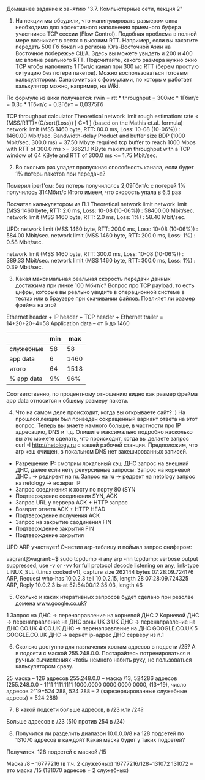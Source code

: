 Домашнее задание к занятию "3.7. Компьютерные сети, лекция 2"
1.	На лекции мы обсудили, что манипулировать размером окна необходимо для эффективного наполнения приемного буфера участников TCP сессии (Flow Control). Подобная проблема в полной мере возникает в сетях с высоким RTT. Например, если вы захотите передать 500 Гб бэкап из региона Юга-Восточной Азии на Восточное побережье США. Здесь вы можете увидеть и 200 и 400 мс вполне реального RTT. Подсчитайте, какого размера нужно окно TCP чтобы наполнить 1 Гбит/с канал при 300 мс RTT (берем простую ситуацию без потери пакетов). Можно воспользоваться готовым калькулятором. Ознакомиться с формулами, по которым работает калькулятор можно, например, на Wiki.

По формуле из вики получается:
rwin = rtt * throughput = 300мс * 1Гбит/с = 0.3с * 1Гбит/с = 0.3Гбит = 0,0375Гб

TCP throughput calculator
Theoretical network limit
rough estimation: rate < (MSS/RTT)*(C/sqrt(Loss)) [ C=1 ] (based on the Mathis et.al. formula)
network limit (MSS 1460 byte, RTT: 80.0 ms, Loss: 10-08 (10-06%)) : 1460.00 Mbit/sec.
Bandwidth-delay Product and buffer size
BDP (1000 Mbit/sec, 300.0 ms) = 37.50 Mbyte
required tcp buffer to reach 1000 Mbps with RTT of 300.0 ms >= 36621.1 KByte 
maximum throughput with a TCP window of 64 KByte and RTT of 300.0 ms <= 1.75 Mbit/sec.

2.	Во сколько раз упадет пропускная способность канала, если будет 1% потерь пакетов при передаче?

Померил iperf’ом:
без потерь получилолсь 2,09Гбит/с
с потерей 1% получилось 314Мбит/с
Итого имеем, что скорость упала в 6,5 раз

Посчитал калькулятором из П.1
Theoretical network limit
network limit (MSS 1460 byte, RTT: 2.0 ms, Loss: 10-08 (10-06%)) : 58400.00 Mbit/sec.
network limit (MSS 1460 byte, RTT: 2.0 ms, Loss: 1%) : 58.40 Mbit/sec.

UPD:
network limit (MSS 1460 byte, RTT: 200.0 ms, Loss: 10-08 (10-06%)) : 584.00 Mbit/sec.
network limit (MSS 1460 byte, RTT: 200.0 ms, Loss: 1%) : 0.58 Mbit/sec.

network limit (MSS 1460 byte, RTT: 300.0 ms, Loss: 10-08 (10-06%)) : 389.33 Mbit/sec.
network limit (MSS 1460 byte, RTT: 300.0 ms, Loss: 1%) : 0.39 Mbit/sec.




3.	Какая максимальная реальная скорость передачи данных достижима при линке 100 Мбит/с? Вопрос про TCP payload, то есть цифры, которые вы реально увидите в операционной системе в тестах или в браузере при скачивании файлов. Повлияет ли размер фрейма на это?
	

Ethernet header + IP header + TCP header + Ethernet trailer = 14+20+20+4=58
Application data – от 6 до 1460

|            | min | max  |
|------------|-----|------|
| служебные  | 58  | 58   |
| app data   | 6   | 1460 |
| итого      | 64  | 1518 |
| % app data | 9%  | 96%  |

Соответственно, по процентному отношению видно как размер фрейма app data относится к общему размеру пакета.  

4.	Что на самом деле происходит, когда вы открываете сайт? :) На прошлой лекции был приведен сокращенный вариант ответа на этот вопрос. Теперь вы знаете намного больше, в частности про IP адресацию, DNS и т.д. Опишите максимально подробно насколько вы это можете сделать, что происходит, когда вы делаете запрос curl -I http://netology.ru с вашей рабочей станции. Предположим, что arp кеш очищен, в локальном DNS нет закешированных записей.

- Разрешение IP:
	смотрим локальный кэш ДНС
	запрос на внешний ДНС, далее если нету рекурсивные запросы:
		Запрос на корневой ДНС . -> редирект на ru.
		Запрос на ru -> редрект на netology
		запрос на netology -> возврат IP
- Запрос соединения к хосту по порту 80 (SYN
- Подтверждение соединения SYN, ACK
- Запрос URL у сервера ACK + HTTP запрос
- Возврат ответа ACK + HTTP HEAD
- Подтверждение получения ACK
- Запрос на закрытие саодинения FIN
- Подтверждение закрытия FIN
- Подтверждение закрытия


UPD
ARP участвует! Очистил arp-таблицу и поймал запрос снифером:

vagrant@vagrant:~$ sudo tcpdump -i any arp -nn
tcpdump: verbose output suppressed, use -v or -vv for full protocol decode
listening on any, link-type LINUX_SLL (Linux cooked v1), capture size 262144 bytes
07:28:09.724176 ARP, Request who-has 10.0.2.3 tell 10.0.2.15, length 28
07:28:09.724325 ARP, Reply 10.0.2.3 is-at 52:54:00:12:35:03, length 46






5.	Сколько и каких итеративных запросов будет сделано при резолве домена www.google.co.uk?

1 Запрос на ДНС -> перенаправление на корневой ДНС
2 Корневой ДНС -> перенаправление на ДНС зоны UK
3 UK ДНС -> перенаправление на ДНС CO.UK
4 CO.UK ДНС -> перенаправление на ДНС GOOGLE.CO.UK
5 GOOGLE.CO.UK ДНС -> вернёт ip-адрес ДНС серверу из п.1


6.	Сколько доступно для назначения хостам адресов в подсети /25? А в подсети с маской 255.248.0.0. Постарайтесь потренироваться в ручных вычислениях чтобы немного набить руку, не пользоваться калькулятором сразу.

25 маска – 126 адресов 
255.248.0.0 – маска /13, 524286 адресов (255.248.0.0 - 1111 1111.1111 1000.0000 0000.0000 0000, (13+19), число адресов 2^19=524 288, 524 288 – 2 (зарезервированные служебные адресы) = 524 286)


7.	В какой подсети больше адресов, в /23 или /24?

Больше адресов в /23 (510 против 254 в /24)

8.	Получится ли разделить диапазон 10.0.0.0/8 на 128 подсетей по 131070 адресов в каждой? Какая маска будет у таких подсетей?

Получится. 128 подсетей с маской /15

Маска /8 – 16777216 (в т.ч. 2 служебных)
16777216/128=131072
131072 – это маска /15 (131070 адресов + 2 служебных)


